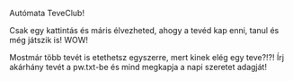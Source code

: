 Autómata TeveClub! 

Csak egy kattintás és máris élvezheted, ahogy a tevéd kap enni, tanul és még játszik is! WOW! 

Mostmár több tevét is etethetsz egyszerre, mert kinek elég egy teve?!?! Írj akárhány tevét a pw.txt-be és mind megkapja a napi szeretet adagját! 
